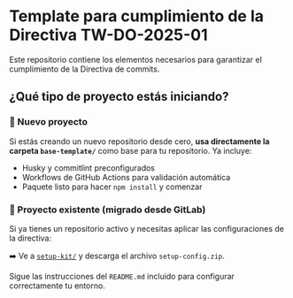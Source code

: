 # Template para cumplimiento de la Directiva TW-DO-2025-01

Este repositorio contiene los elementos necesarios para garantizar el cumplimiento de la Directiva de commits.

## ¿Qué tipo de proyecto estás iniciando?

### 🚀 Nuevo proyecto
Si estás creando un nuevo repositorio desde cero, **usa directamente la carpeta `base-template/`** como base para tu repositorio. Ya incluye:

- Husky y commitlint preconfigurados
- Workflows de GitHub Actions para validación automática
- Paquete listo para hacer `npm install` y comenzar

### 🔄 Proyecto existente (migrado desde GitLab)
Si ya tienes un repositorio activo y necesitas aplicar las configuraciones de la directiva:

➡️ Ve a [`setup-kit/`](./setup-kit) y descarga el archivo `setup-config.zip`.

Sigue las instrucciones del `README.md` incluido para configurar correctamente tu entorno.
